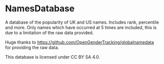 # NamesDatabase
A database of the popularity of UK and US names. Includes rank, percentile and more. Only names which have occurred at 5 times are included, this is due to a limitation of the raw data provided.

Huge thanks to https://github.com/OpenGenderTracking/globalnamedata for providing the raw data.

This database is licensed under CC BY SA 4.0.
